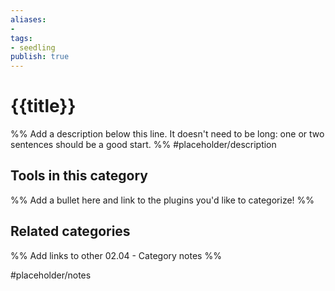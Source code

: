 ```yaml
---
aliases:
- 
tags: 
- seedling 
publish: true
---
```



# {{title}}

%% Add a description below this line. It doesn't need to be long: one or two sentences should be a good start. %%
#placeholder/description 

## Tools in this category

%% Add a bullet here and link to the plugins you'd like to categorize! %%

## Related categories

%% Add links to other 02.04 - Category notes %%

#placeholder/notes
